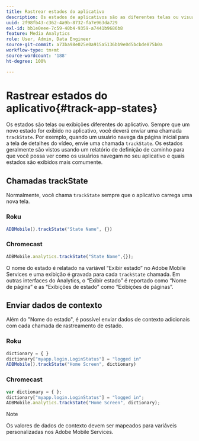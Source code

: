 ```yaml
---
title: Rastrear estados do aplicativo
description: Os estados de aplicativos são as diferentes telas ou visualizações no aplicativo. Saiba como rastrear o estado do aplicativo usando a chamada trackState.
uuid: 2f98fb43-c362-4a9b-8732-fa7e963da729
exl-id: bb1e0eee-7c59-40b4-9359-a7441b9686b8
feature: Media Analytics
role: User, Admin, Data Engineer
source-git-commit: a73ba98e025e0a915a5136bb9e0d5bcbde875b0a
workflow-type: tm+mt
source-wordcount: '188'
ht-degree: 100%

---
```


# Rastrear estados do aplicativo{#track-app-states}

Os estados são telas ou exibições diferentes do aplicativo. Sempre que um novo estado for exibido no aplicativo, você deverá enviar uma chamada `trackState`. Por exemplo, quando um usuário navega da página inicial para a tela de detalhes do vídeo, envie uma chamada `trackState`. Os estados geralmente são vistos usando um relatório de definição de caminho para que você possa ver como os usuários navegam no seu aplicativo e quais estados são exibidos mais comumente.

## Chamadas trackState

Normalmente, você chama `trackState` sempre que o aplicativo carrega uma nova tela.

### Roku

```js
ADBMobile().trackState("State Name", {})
```

### Chromecast

```js
ADBMobile.analytics.trackState("State Name",{});
```

O nome do estado é relatado na variável “Exibir estado” no Adobe Mobile Services e uma exibição é gravada para cada `trackState` chamada. Em outras interfaces do Analytics, o “Exibir estado” é reportado como “Nome de página” e as “Exibições de estado” como “Exibições de páginas”.

## Enviar dados de contexto

Além do &quot;Nome do estado&quot;, é possível enviar dados de contexto adicionais com cada chamada de rastreamento de estado.

### Roku

```js
dictionary = { } 
dictionary["myapp.login.LoginStatus"] = "logged in"  
ADBMobile().trackState("Home Screen", dictionary)
```

### Chromecast

```js
var dictionary = { }; 
dictionary["myapp.login.LoginStatus"] = "logged in"; 
ADBMobile.analytics.trackState("Home Screen", dictionary); 
```

>[!NOTE]
>
>Os valores de dados de contexto devem ser mapeados para variáveis personalizadas nos Adobe Mobile Services.
